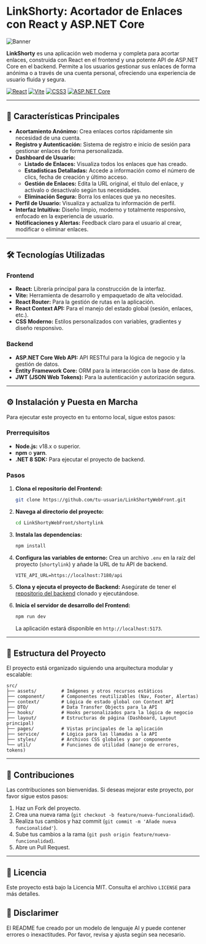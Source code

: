 # LinkShorty: Acortador de Enlaces con React y ASP.NET Core

![Banner](https://i.imgur.com/your-banner-image.png) <!-- Reemplaza con una imagen tuya -->

**LinkShorty** es una aplicación web moderna y completa para acortar enlaces, construida con React en el frontend y una potente API de ASP.NET Core en el backend. Permite a los usuarios gestionar sus enlaces de forma anónima o a través de una cuenta personal, ofreciendo una experiencia de usuario fluida y segura.

[![React](https://img.shields.io/badge/React-18.2.0-blue?logo=react)](https://reactjs.org/)
[![Vite](https://img.shields.io/badge/Vite-5.x-purple?logo=vite)](https://vitejs.dev/)
[![CSS3](https://img.shields.io/badge/CSS3-Custom-orange?logo=css3)](https://www.w3.org/Style/CSS/Overview.en.html)
[![ASP.NET Core](https://img.shields.io/badge/ASP.NET_Core-8.x-blueviolet?logo=dotnet)](https://dotnet.microsoft.com/apps/aspnet)

---

## 🚀 Características Principales

- **Acortamiento Anónimo:** Crea enlaces cortos rápidamente sin necesidad de una cuenta.
- **Registro y Autenticación:** Sistema de registro e inicio de sesión para gestionar enlaces de forma personalizada.
- **Dashboard de Usuario:**
  - **Listado de Enlaces:** Visualiza todos los enlaces que has creado.
  - **Estadísticas Detalladas:** Accede a información como el número de clics, fecha de creación y último acceso.
  - **Gestión de Enlaces:** Edita la URL original, el título del enlace, y actívalo o desactívalo según tus necesidades.
  - **Eliminación Segura:** Borra los enlaces que ya no necesites.
- **Perfil de Usuario:** Visualiza y actualiza tu información de perfil.
- **Interfaz Intuitiva:** Diseño limpio, moderno y totalmente responsivo, enfocado en la experiencia de usuario.
- **Notificaciones y Alertas:** Feedback claro para el usuario al crear, modificar o eliminar enlaces.

---

## 🛠️ Tecnologías Utilizadas

### Frontend
- **React:** Librería principal para la construcción de la interfaz.
- **Vite:** Herramienta de desarrollo y empaquetado de alta velocidad.
- **React Router:** Para la gestión de rutas en la aplicación.
- **React Context API:** Para el manejo del estado global (sesión, enlaces, etc.).
- **CSS Moderno:** Estilos personalizados con variables, gradientes y diseño responsivo.

### Backend
- **ASP.NET Core Web API:** API RESTful para la lógica de negocio y la gestión de datos.
- **Entity Framework Core:** ORM para la interacción con la base de datos.
- **JWT (JSON Web Tokens):** Para la autenticación y autorización segura.

---

## ⚙️ Instalación y Puesta en Marcha

Para ejecutar este proyecto en tu entorno local, sigue estos pasos:

### Prerrequisitos
- **Node.js:** v18.x o superior.
- **npm** o **yarn**.
- **.NET 8 SDK:** Para ejecutar el proyecto de backend.

### Pasos

1. **Clona el repositorio del Frontend:**
   ```bash
   git clone https://github.com/tu-usuario/LinkShortyWebFront.git
   ```

2. **Navega al directorio del proyecto:**
   ```bash
   cd LinkShortyWebFront/shortylink
   ```

3. **Instala las dependencias:**
   ```bash
   npm install
   ```

4. **Configura las variables de entorno:**
   Crea un archivo `.env` en la raíz del proyecto (`shortylink`) y añade la URL de tu API de backend.
   ```env
   VITE_API_URL=https://localhost:7180/api
   ```

5. **Clona y ejecuta el proyecto de Backend:**
   Asegúrate de tener el [repositorio del backend](https://github.com/tu-usuario/linkshorty-backend) clonado y ejecutándose.

6. **Inicia el servidor de desarrollo del Frontend:**
   ```bash
   npm run dev
   ```
   La aplicación estará disponible en `http://localhost:5173`.

---

## 📂 Estructura del Proyecto

El proyecto está organizado siguiendo una arquitectura modular y escalable:

```
src/
├── assets/         # Imágenes y otros recursos estáticos
├── component/      # Componentes reutilizables (Nav, Footer, Alertas)
├── context/        # Lógica de estado global con Context API
├── DTO/            # Data Transfer Objects para la API
├── hooks/          # Hooks personalizados para la lógica de negocio
├── layout/         # Estructuras de página (Dashboard, Layout principal)
├── pages/          # Vistas principales de la aplicación
├── service/        # Lógica para las llamadas a la API
├── styles/         # Archivos CSS globales y por componente
└── util/           # Funciones de utilidad (manejo de errores, tokens)
```

---

## 🤝 Contribuciones

Las contribuciones son bienvenidas. Si deseas mejorar este proyecto, por favor sigue estos pasos:
1. Haz un Fork del proyecto.
2. Crea una nueva rama (`git checkout -b feature/nueva-funcionalidad`).
3. Realiza tus cambios y haz commit (`git commit -m 'Añade nueva funcionalidad'`).
4. Sube tus cambios a la rama (`git push origin feature/nueva-funcionalidad`).
5. Abre un Pull Request.

---

## 📄 Licencia

Este proyecto está bajo la Licencia MIT. Consulta el archivo `LICENSE` para más detalles.

## 📌 Disclarimer
El README fue creado por un modelo de lenguaje AI y puede contener errores o inexactitudes. Por favor, revisa y ajusta según sea necesario.